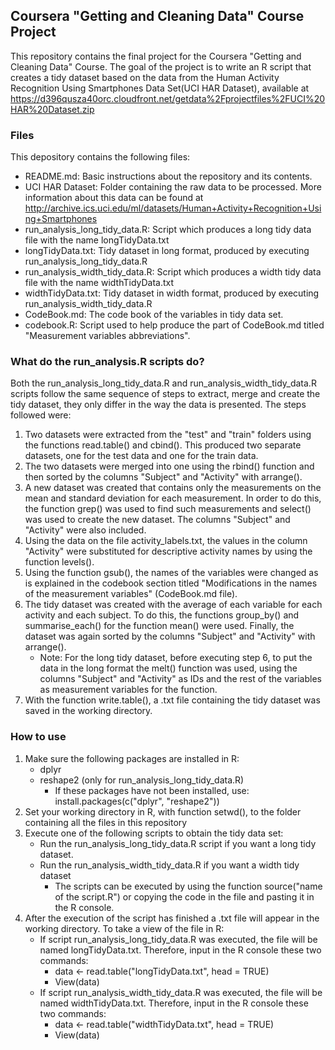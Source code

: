 ## Coursera "Getting and Cleaning Data" Course Project
This repository contains the final project for the Coursera "Getting and Cleaning Data" Course. The goal of the project is to write an R script that creates a tidy dataset based on the data from the Human Activity Recognition Using Smartphones Data Set(UCI HAR Dataset), available at https://d396qusza40orc.cloudfront.net/getdata%2Fprojectfiles%2FUCI%20HAR%20Dataset.zip

### Files
This depository contains the following files:
* README.md: Basic instructions about the repository and its contents.
* UCI HAR Dataset: Folder containing the raw data to be processed. More information about this data can be found at http://archive.ics.uci.edu/ml/datasets/Human+Activity+Recognition+Using+Smartphones
* run_analysis_long_tidy_data.R: Script which produces a long tidy data file with the name longTidyData.txt
* longTidyData.txt: Tidy dataset in long format, produced by executing run_analysis_long_tidy_data.R
* run_analysis_width_tidy_data.R: Script which produces a width tidy data file with the name widthTidyData.txt
* widthTidyData.txt: Tidy dataset in width format, produced by executing run_analysis_width_tidy_data.R
* CodeBook.md: The code book of the variables in tidy data set.
* codebook.R: Script used to help produce the part of CodeBook.md titled "Measurement variables abbreviations".

### What do the run_analysis.R scripts do?
Both the run_analysis_long_tidy_data.R and run_analysis_width_tidy_data.R scripts follow the same sequence of steps to extract, merge and create the tidy dataset, they only differ in the way the data is presented. The steps followed were:
   1. Two datasets were extracted from the "test" and "train" folders using the functions read.table() and cbind(). This produced two separate datasets, one for the test data and one for the train data.
   2. The two datasets were merged into one using the rbind() function and then sorted by the columns "Subject" and "Activity" with arrange().
   3. A new dataset was created that contains only the measurements on the mean and standard deviation for each measurement. In order to do this, the function grep() was used to find such measurements and select() was used to create the new dataset. The columns "Subject" and "Activity" were also included.
   4. Using the data on the file activity_labels.txt, the values in the column "Activity" were substituted for descriptive activity names by using the function levels().
   5. Using the function gsub(), the names of the variables were changed as is explained in the codebook section titled "Modifications in the names of the measurement variables" (CodeBook.md file).
   6. The tidy dataset was created with the average of each variable for each activity and each subject. To do this, the functions group_by() and summarise_each() for the function mean() were used. Finally, the dataset was again sorted by the columns "Subject" and "Activity" with arrange().
      * Note: For the long tidy dataset, before executing step 6, to put the data in the long format the melt() function was used, using the columns "Subject" and "Activity" as IDs and the rest of the variables as measurement variables for the function.
   7. With the function write.table(), a .txt file containing the tidy dataset was saved in the working directory.

### How to use
1. Make sure the following packages are installed in R:
    * dplyr
    * reshape2 (only for run_analysis_long_tidy_data.R)
      * If these packages have not been installed, use:
   install.packages(c("dplyr", "reshape2"))
2. Set your working directory in R, with function setwd(), to the folder containing all the files in this repository
3. Execute one of the following scripts to obtain the tidy data set:
    * Run the run_analysis_long_tidy_data.R script if you want a long tidy dataset.
    * Run the run_analysis_width_tidy_data.R if you want a width tidy dataset
      * The scripts can be executed by using the function source("name of the script.R") or copying the code in the file and pasting it in the R console.
4. After the execution of the script has finished a .txt file will appear in the working directory. To take a view of the file in R:
    * If script run_analysis_long_tidy_data.R was executed, the file will be named longTidyData.txt. Therefore, input in the R console these two commands:
        * data <- read.table("longTidyData.txt", head = TRUE)
        * View(data)
    * If script run_analysis_width_tidy_data.R was executed, the file will be named widthTidyData.txt. Therefore, input in the R console these two commands:
        * data <- read.table("widthTidyData.txt", head = TRUE)
        * View(data)
